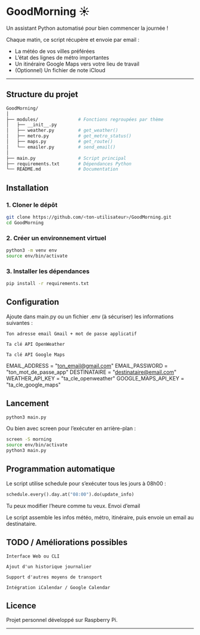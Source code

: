 # GoodMorning ☀️

Un assistant Python automatisé pour bien commencer la journée !

Chaque matin, ce script récupère et envoie par email :

- La météo de vos villes préférées
- L’état des lignes de métro importantes
- Un itinéraire Google Maps vers votre lieu de travail
- (Optionnel) Un fichier de note iCloud

---

## Structure du projet

```bash
GoodMorning/
│
├── modules/               # Fonctions regroupées par thème
│   ├── __init__.py
│   ├── weather.py         # get_weather()
│   ├── metro.py           # get_metro_status()
│   ├── maps.py            # get_route()
│   └── emailer.py         # send_email()
│
├── main.py                # Script principal
├── requirements.txt       # Dépendances Python
└── README.md              # Documentation
```
## Installation
### 1. Cloner le dépôt
```bash
git clone https://github.com/<ton-utilisateur>/GoodMorning.git
cd GoodMorning
```

### 2. Créer un environnement virtuel
```bash
python3 -m venv env
source env/bin/activate
```

### 3. Installer les dépendances
```bash
pip install -r requirements.txt
```
## Configuration

Ajoute dans main.py ou un fichier .env (à sécuriser) les informations suivantes :

    Ton adresse email Gmail + mot de passe applicatif

    Ta clé API OpenWeather

    Ta clé API Google Maps

EMAIL_ADDRESS = "ton_email@gmail.com"
EMAIL_PASSWORD = "ton_mot_de_passe_app"
DESTINATAIRE = "destinataire@email.com"
WEATHER_API_KEY = "ta_cle_openweather"
GOOGLE_MAPS_API_KEY = "ta_cle_google_maps"

## Lancement
```bash
python3 main.py
```
Ou bien avec screen pour l’exécuter en arrière-plan :
```bash
screen -S morning
source env/bin/activate
python3 main.py
```

## Programmation automatique

Le script utilise schedule pour s’exécuter tous les jours à 08h00 :
```python
schedule.every().day.at("08:00").do(update_info)
```

Tu peux modifier l’heure comme tu veux.
Envoi d’email

Le script assemble les infos météo, métro, itinéraire, puis envoie un email au destinataire.
## TODO / Améliorations possibles

    Interface Web ou CLI

    Ajout d'un historique journalier

    Support d'autres moyens de transport

    Intégration iCalendar / Google Calendar

## Licence

Projet personnel développé sur Raspberry Pi.

---
